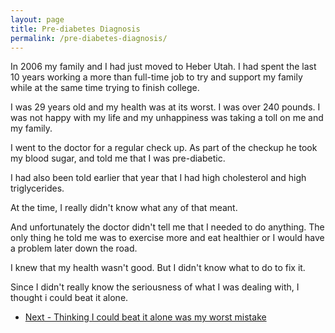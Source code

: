 ```yaml
---
layout: page
title: Pre-diabetes Diagnosis
permalink: /pre-diabetes-diagnosis/
---
```


In 2006 my family and I had just moved to Heber Utah.  I had spent the last 10 years working a more than full-time job
to try and support my family while at the same time trying to finish college.

I was 29 years old and my health was at its worst.  I was over 240 pounds.  I was not happy with my life and my unhappiness was taking a toll on me and my family.

I went to the doctor for a regular check up.  As part of the checkup he took my blood sugar, and told me that I was
pre-diabetic.  

I had also been told earlier that year that I had high cholesterol and high triglycerides.  

At the time, I really didn't know what any of that meant.  

And unfortunately the doctor didn't tell me that I needed to do anything.  The only thing he told me was to exercise more and eat healthier or I would have a problem later down the road.

I knew that my health wasn't good.  But I didn't know what to do to fix it.

Since I didn't really know the seriousness of what I was dealing with, I thought i could beat it alone.

- <a href="{{ site.baseurl }}/struggling-with-prediabetes">Next - Thinking I could beat it alone was my worst mistake</a>